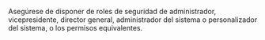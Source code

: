 Asegúrese de disponer de roles de seguridad de administrador, vicepresidente, director general, administrador del sistema o personalizador del sistema, o los permisos equivalentes.